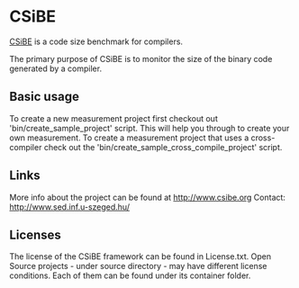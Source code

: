 # CSiBE

[CSiBE](http://www.csibe.org) is a code size benchmark for compilers.

The primary purpose of CSiBE is to monitor the size of the binary code generated by a compiler.

## Basic usage

To create a new measurement project first checkout out 'bin/create_sample_project' script. This will help you through to create your own measurement. To create a measurement project that uses a cross-compiler check out the 'bin/create_sample_cross_compile_project' script.

## Links

More info about the project can be found at http://www.csibe.org
Contact: http://www.sed.inf.u-szeged.hu/

## Licenses

The license of the CSiBE framework can be found in License.txt.
Open Source projects - under source directory - may have different license conditions. Each of them can be found under its container folder.
